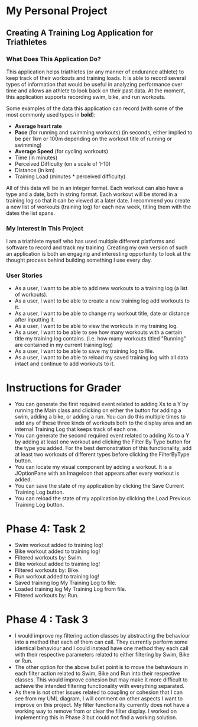 # My Personal Project

## Creating A Training Log Application for Triathletes


### What Does This Application Do?
This application helps triathletes (or any manner of endurance
athlete) to keep track of their workouts and training loads. It is able
to record several types of information that would be useful in analyzing
performance over time and allows an athlete to look back on their past
data. At the moment, this application supports recording swim, bike, and run workouts.

Some examples of the data this application can record (with some of the
most commonly used types in **bold**):
- **Average heart rate**
- **Pace** (for running and swimming workouts) (in seconds, either implied to be per 1km or 100m depending on
the workout title of running or swimming)
- **Average Speed** (for cycling workouts)
- Time (in minutes)
- Perceived Difficulty (on a scale of 1-10)
- Distance (in km)
- Training Load (minutes * perceived difficulty)

All of this data will be in an integer format. Each workout can also have a type and a date, both in 
string format. Each workout will be stored in a training log so that it can be viewed at a later date. 
I recommend you create a new list of workouts (training log) for each new week, titling them with the dates 
the list spans. 

### My Interest In This Project
I am a triathlete myself who has used multiple different platforms and software to record and track my training. 
Creating my own version of such an application is both an engaging and interesting opportunity to look at the 
thought process behind building something I use every day. 

### User Stories

- As a user, I want to be able to add new workouts to a training log (a list
of workouts).
- As a user, I want to be able to create a new training log add workouts to it.
- As a user, I want to be able to change my workout title, date or distance after inputting it.
- As a user, I want to be able to view the workouts in my training log. 
- As a user, I want to be able to see how many workouts with a certain title my training log contains.
  (i.e. how many workouts titled "Running" are contained in my current training log)
- As a user, I want to be able to save my training log to file.
- As a user, I want to be able to reload my saved training log with all data intact and continue to add workouts to it. 

# Instructions for Grader

- You can generate the first required event related to adding Xs to a Y by running the Main class and clicking on 
either the button for adding a swim, adding a bike, or adding a run. You can do this multiple times to add any of these
three kinds of workouts both to the display area and an internal Training Log that keeps track of each one. 
- You can generate the second required event related to adding Xs to a Y by adding at least one workout and clicking 
the Filter By Type button for the type you added. For the best demonstration of this functionality, add at least two 
workouts of different types before clicking the FilterByType button. 
- You can locate my visual component by adding a workout. It is a JOptionPane with an ImageIcon that appears after 
every workout is added. 
- You can save the state of my application by clicking the Save Current Training Log button.  
- You can reload the state of my application by clicking the Load Previous Training Log button. 

# Phase 4: Task 2
- Swim workout added to training log!
- Bike workout added to training log!
- Filtered workouts by: Swim.
- Bike workout added to training log!
- Filtered workouts by: Bike.
- Run workout added to training log!
- Saved training log My Training Log to file.
- Loaded training log My Training Log from file.
- Filtered workouts by: Run.

# Phase 4 : Task 3
- I would improve my filtering action classes by abstracting the behaviour into a method that each of them can call. 
They currently perform some identical behaviour and I could instead have one method they each call with their 
respective parameters related to either filtering by Swim, Bike or Run. 
- The other option for the above bullet point is to move the behaviours in each filter action related to Swim, Bike
and Run into their respective classes. This would improve cohesion but may make it more difficult to achieve the 
intended filtering functionality with everything separated. 
- As there is not other issues related to coupling or cohesion that I can see from my UML diagram, I will comment on
other aspects I want to improve on this project. My filter functionality currently does not have a working way to 
remove from or clear the filter display. I worked on implementing this in Phase 3 but could not find a working 
solution. 


 
